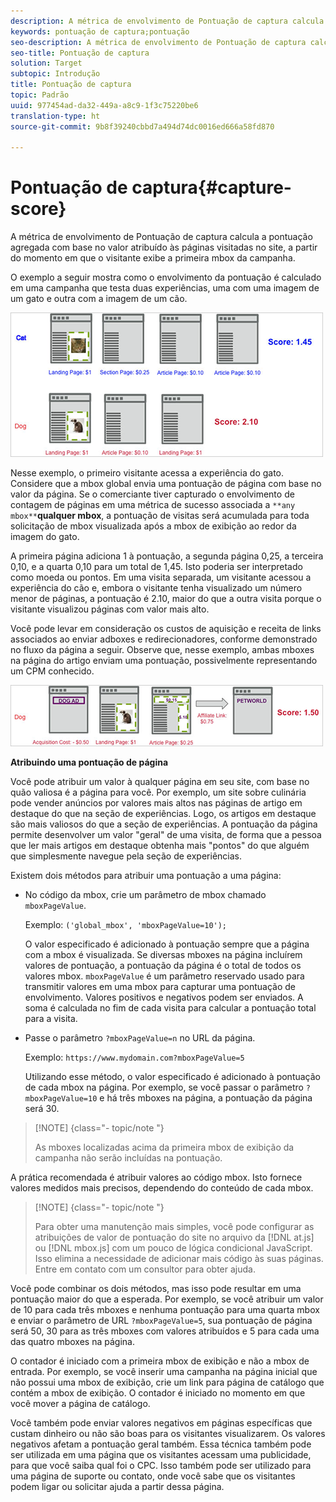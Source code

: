 ```yaml
---
description: A métrica de envolvimento de Pontuação de captura calcula a pontuação agregada com base no valor atribuído às páginas visitadas no site, a partir do momento em que o visitante exibe a primeira mbox da campanha.
keywords: pontuação de captura;pontuação
seo-description: A métrica de envolvimento de Pontuação de captura calcula a pontuação agregada com base no valor atribuído às páginas visitadas no site, a partir do momento em que o visitante exibe a primeira mbox da campanha.
seo-title: Pontuação de captura
solution: Target
subtopic: Introdução
title: Pontuação de captura
topic: Padrão
uuid: 977454ad-da32-449a-a8c9-1f3c75220be6
translation-type: ht
source-git-commit: 9b8f39240cbbd7a494d74dc0016ed666a58fd870

---
```



# Pontuação de captura{#capture-score}

A métrica de envolvimento de Pontuação de captura calcula a pontuação agregada com base no valor atribuído às páginas visitadas no site, a partir do momento em que o visitante exibe a primeira mbox da campanha.

O exemplo a seguir mostra como o envolvimento da pontuação é calculado em uma campanha que testa duas experiências, uma com uma imagem de um gato e outra com a imagem de um cão.

![](assets/example_score.png)

Nesse exemplo, o primeiro visitante acessa a experiência do gato. Considere que a mbox global envia uma pontuação de página com base no valor da página. Se o comerciante tiver capturado o envolvimento de contagem de páginas em uma métrica de sucesso associada a `**any mbox**`**qualquer mbox**, a pontuação de visitas será acumulada para toda solicitação de mbox visualizada após a mbox de exibição ao redor da imagem do gato.

A primeira página adiciona 1 à pontuação, a segunda página 0,25, a terceira 0,10, e a quarta 0,10 para um total de 1,45. Isto poderia ser interpretado como moeda ou pontos. Em uma visita separada, um visitante acessou a experiência do cão e, embora o visitante tenha visualizado um número menor de páginas, a pontuação é 2.10, maior do que a outra visita porque o visitante visualizou páginas com valor mais alto.

Você pode levar em consideração os custos de aquisição e receita de links associados ao enviar adboxes e redirecionadores, conforme demonstrado no fluxo da página a seguir. Observe que, nesse exemplo, ambas mboxes na página do artigo enviam uma pontuação, possivelmente representando um CPM conhecido.

![](assets/example_score2.png)

**Atribuindo uma pontuação de página**

Você pode atribuir um valor à qualquer página em seu site, com base no quão valiosa é a página para você. Por exemplo, um site sobre culinária pode vender anúncios por valores mais altos nas páginas de artigo em destaque do que na seção de experiências. Logo, os artigos em destaque são mais valiosos do que a seção de experiências. A pontuação da página permite desenvolver um valor &quot;geral&quot; de uma visita, de forma que a pessoa que ler mais artigos em destaque obtenha mais &quot;pontos&quot; do que alguém que simplesmente navegue pela seção de experiências.

Existem dois métodos para atribuir uma pontuação a uma página:

* No código da mbox, crie um parâmetro de mbox chamado `mboxPageValue`.

   Exemplo: `('global_mbox', 'mboxPageValue=10');`

   O valor especificado é adicionado à pontuação sempre que a página com a mbox é visualizada. Se diversas mboxes na página incluírem valores de pontuação, a pontuação da página é o total de todos os valores mbox. `mboxPageValue` é um parâmetro reservado usado para transmitir valores em uma mbox para capturar uma pontuação de envolvimento. Valores positivos e negativos podem ser enviados. A soma é calculada no fim de cada visita para calcular a pontuação total para a visita.

* Passe o parâmetro `?mboxPageValue=n` no URL da página.

   Exemplo: `https://www.mydomain.com?mboxPageValue=5`

   Utilizando esse método, o valor especificado é adicionado à pontuação de cada mbox na página. Por exemplo, se você passar o parâmetro `?mboxPageValue=10` e há três mboxes na página, a pontuação da página será 30.

>[!NOTE] {class=&quot;- topic/note &quot;}
>
>As mboxes localizadas acima da primeira mbox de exibição da campanha não serão incluídas na pontuação.

A prática recomendada é atribuir valores ao código mbox. Isto fornece valores medidos mais precisos, dependendo do conteúdo de cada mbox.

>[!NOTE] {class=&quot;- topic/note &quot;}
>
>Para obter uma manutenção mais simples, você pode configurar as atribuições de valor de pontuação do site no arquivo da [!DNL at.js] ou [!DNL mbox.js] com um pouco de lógica condicional JavaScript. Isso elimina a necessidade de adicionar mais código às suas páginas. Entre em contato com um consultor para obter ajuda.

Você pode combinar os dois métodos, mas isso pode resultar em uma pontuação maior do que a esperada. Por exemplo, se você atribuir um valor de 10 para cada três mboxes e nenhuma pontuação para uma quarta mbox e enviar o parâmetro de URL `?mboxPageValue=5`, sua pontuação de página será 50, 30 para as três mboxes com valores atribuídos e 5 para cada uma das quatro mboxes na página.

O contador é iniciado com a primeira mbox de exibição e não a mbox de entrada. Por exemplo, se você inserir uma campanha na página inicial que não possui uma mbox de exibição, crie um link para página de catálogo que contém a mbox de exibição. O contador é iniciado no momento em que você mover a página de catálogo.

Você também pode enviar valores negativos em páginas específicas que custam dinheiro ou não são boas para os visitantes visualizarem. Os valores negativos afetam a pontuação geral também. Essa técnica também pode ser utilizada em uma página que os visitantes acessam uma publicidade, para que você saiba qual foi o CPC. Isso também pode ser utilizado para uma página de suporte ou contato, onde você sabe que os visitantes podem ligar ou solicitar ajuda a partir dessa página.
